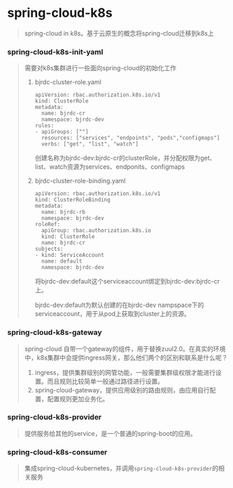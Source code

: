 spring-cloud-k8s
==========

> spring-cloud in k8s。基于云原生的概念将spring-cloud迁移到k8s上

### spring-cloud-k8s-init-yaml

> 需要对k8s集群进行一些面向spring-cloud的初始化工作
>
> 1. bjrdc-cluster-role.yaml
>
>    ```
>    apiVersion: rbac.authorization.k8s.io/v1
>    kind: ClusterRole
>    metadata:
>      name: bjrdc-cr
>      namespace: bjrdc-dev
>    rules:
>    - apiGroups: [""]
>      resources: ["services", "endpoints", "pods","configmaps"]
>      verbs: ["get", "list", "watch"]
>    ```
>
>    创建名称为bjrdc-dev:bjrdc-cr的clusterRole，并分配权限为get、list、watch资源为services、endponits、configmaps
>
> 2. bjrdc-cluster-role-binding.yaml
>
>    ```
>    apiVersion: rbac.authorization.k8s.io/v1
>    kind: ClusterRoleBinding
>    metadata:
>      name: bjrdc-rb
>      namespace: bjrdc-dev
>    roleRef:
>      apiGroup: rbac.authorization.k8s.io
>      kind: ClusterRole
>      name: bjrdc-cr
>    subjects:
>    - kind: ServiceAccount
>      name: default
>      namespace: bjrdc-dev
>    ```
>
>    将bjrdc-dev:default这个serviceaccount绑定到bjrdc-dev:bjrdc-cr上。
>
>    bjrdc-dev:default为默认创建的在bjrdc-dev nampspace下的serviceaccount，用于从pod上获取到cluster上的资源。

### spring-cloud-k8s-gateway

> spring-cloud 自带一个gateway的组件，用于替换zuul2.0。在真实的环境中，k8s集群中会提供ingress网关，那么他们两个的区别和联系是什么呢？
>
> 1. ingress，提供集群级别的网管功能，一般需要集群级权限才能进行设置。而且规则比较简单一般通过路径进行设置。
> 2. spring-cloud-gateway，提供应用级别的路由规则，由应用自行配置，配置规则更加业务化。

### spring-cloud-k8s-provider

> 提供服务给其他的service，是一个普通的spring-boot的应用。

### spring-cloud-k8s-consumer

> 集成spring-cloud-kubernetes，并调用`spring-cloud-k8s-provider`的相关服务